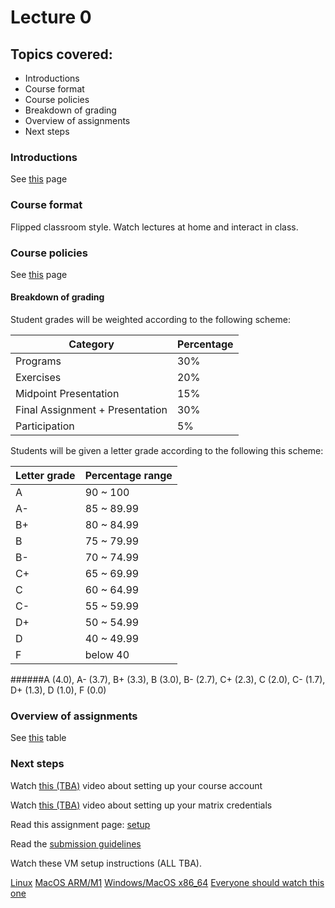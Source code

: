 # Lecture 0

## Topics covered:

* Introductions
* Course format
* Course policies
* Breakdown of grading
* Overview of assignments
* Next steps

### Introductions

See [this](https://kdlp.underground.software/who.md) page

### Course format

Flipped classroom style. Watch lectures at home and interact in class.

### Course policies

See [this](https://kdlp.underground.software/course/fall2023/policies/course_policies.md) page

#### Breakdown of grading

Student grades will be weighted according to the following scheme:

| Category | Percentage |
|--|--|
| Programs | 30% |
| Exercises | 20% |
| Midpoint Presentation | 15% |
| Final Assignment + Presentation | 30% |
| Participation | 5% |


Students will be given a letter grade according to the following this scheme:

|Letter grade|Percentage range|
|--|--|
|A                             	|90 ~ 100|
|A-|                           	85 ~ 89.99|
|B+|                          	80 ~ 84.99|
|B                             	|75 ~ 79.99|
|B-|                           	70 ~ 74.99|
|C+|                          	65 ~ 69.99|
|C                             	|60 ~ 64.99|
|C-|                           	55 ~ 59.99|
|D+|                          	50 ~ 54.99|
|D                             	|40 ~ 49.99|
|F                              |below 40|

######A (4.0), A- (3.7), B+ (3.3), B (3.0), B- (2.7), C+ (2.3), C (2.0), C- (1.7), D+ (1.3), D (1.0), F (0.0)

### Overview of assignments

See [this](https://kdlp.underground.software/course/fall2023/index.md) table

### Next steps

Watch [this (TBA)](#) video about setting up your course account

Watch [this (TBA)](#) video about setting up your matrix credentials

Read this assignment page: [setup](https://kdlp.underground.software/course/fall2023/assignments/setup.md)

Read the [submission guidelines](https://kdlp.underground.software/course/fall2023/policies/submission_guidelines.md)

Watch these VM setup instructions (ALL TBA).

[Linux](#)
[MacOS ARM/M1](#)
[Windows/MacOS x86_64](#)
[Everyone should watch this one](#)
